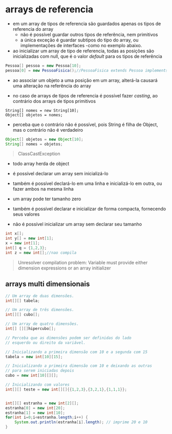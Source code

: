 # arrays de referencia

* em um array de tipos de referencia são guardados apenas os tipos de referencia do array
  * não é possível guardar outros tipos de referência, nem primitivos
  * a única exceção é guardar subtipos do tipo do array, ou implementações de interfaces -como no exemplo abaixo.
* ao inicializar um array de tipo de referencia, todas as posições são inicializadas com null, que é o valor _default_ para os tipos de referência

```java
Pessoa[] pessoa = new Pessoa[10];
pessoa[0] = new PessoaFisica();//PessoaFisica extends Pessoa implements PessoaJuridicaDeDireitoPublico
```

* ao associar um objeto a uma posição em um array, alterá-la causará uma alteração na referência do array

* no caso de arrays de tipos de referencia é possível fazer _casting_, ao contrário dos arrays de tipos primitivos

```
String[] nomes = new String[10];
Object[] objetos = nomes;
```

* perceba que o contrário não é possível, pois String é filha de Object, mas o contrário não é verdadeiro

```java
Object[] objetos = new Object[10];
String[] nomes = objetos;
```

> ClassCastException

* todo array herda de object

* é possível declarar um array sem inicializá-lo
* também é possível declará-lo em uma linha e inicializá-lo em outra, ou fazer ambos na mesma linha
* um array pode ter tamanho zero
* também é possível declarar e inicializar de forma compacta, fornecendo seus valores
* não é possível inicializar um array sem declarar seu tamanho

```java
int x[];
int y[] = new int[1];
x = new int[1];
int[] q = {1,2,3};
int z = new int[];//nao compila
```

> Unresolver compilation problem: Variable must provide either dimension expressions or an array initializer

## arrays multi dimensionais

```java
// Um array de duas dimensões.
int[][] tabela;

// Um array de três dimensões.
int[][] cubo[];

// Um array de quatro dimensões.
int[] [][]hipercubo[];

// Perceba que as dimensões podem ser definidas do lado 
// esquerdo ou direito da variável.
```

```java
// Inicializando a primeira dimensão com 10 e a segunda com 15
tabela = new int[10][15];

// Inicializando a primeira dimensão com 10 e deixando as outras
// para serem iniciadas depois
cubo = new int[10][][];

// Inicializando com valores
int[][] teste = new int[][]{{1,2,3},{3,2,1},{1,1,1}};
```

```java

int[][] estranha = new int[2][];
estranha[0] = new int[20];
estranha[1] = new int[10];
for(int i=0;i<estranha.length;i++) {
    System.out.println(estranha[i].length); // imprime 20 e 10
}
```
